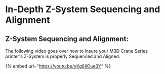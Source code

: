 # In-Depth Z-System Sequencing and Alignment

## Z-System Sequencing and Alignment:

The following video goes over how to insure your M3D Crane Series printer's Z-System is properly Sequenced and Aligned:

{% embed url="https://youtu.be/yKg8IiOue3Y" %}



